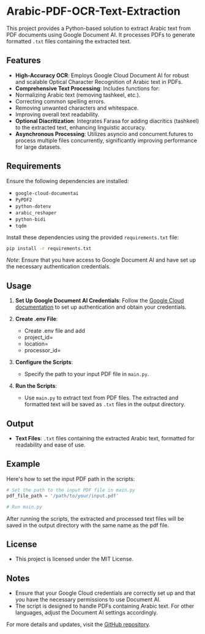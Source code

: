 # Arabic-PDF-OCR-Text-Extraction

This project provides a Python-based solution to extract Arabic text from PDF documents using Google Document AI. It processes PDFs to generate formatted `.txt` files containing the extracted text.

## Features

- **High-Accuracy OCR**: Employs Google Cloud Document AI for robust and scalable Optical Character Recognition of Arabic text in PDFs.
- **Comprehensive Text Processing**: Includes functions for:
- Normalizing Arabic text (removing tashkeel, etc.).
- Correcting common spelling errors.
- Removing unwanted characters and whitespace.
- Improving overall text readability.
- **Optional Diacritization**: Integrates Farasa for adding diacritics (tashkeel) to the extracted text, enhancing linguistic accuracy.
- **Asynchronous Processing**: Utilizes asyncio and concurrent.futures to process multiple files concurrently, significantly improving performance for large datasets.

## Requirements

Ensure the following dependencies are installed:

- `google-cloud-documentai`
- `PyPDF2`
- `python-dotenv`
- `arabic_reshaper`
- `python-bidi`
- `tqdm`

Install these dependencies using the provided `requirements.txt` file:

```bash
pip install -r requirements.txt
```

*Note*: Ensure that you have access to Google Document AI and have set up the necessary authentication credentials.

## Usage

1. **Set Up Google Document AI Credentials**: Follow the [Google Cloud documentation](https://cloud.google.com/document-ai/docs/setup) to set up authentication and obtain your credentials.

2. **Create .env File**:
   - Create .env file and add 
   - project_id=
   - location=
   - processor_id=

3. **Configure the Scripts**:
   - Specify the path to your input PDF file in `main.py`.

4. **Run the Scripts**:
   - Use `main.py` to extract text from PDF files. The extracted and formatted text will be saved as `.txt` files in the output directory.



## Output

- **Text Files**: `.txt` files containing the extracted Arabic text, formatted for readability and ease of use.

## Example

Here's how to set the input PDF path in the scripts:

```python
# Set the path to the input PDF file in main.py
pdf_file_path = '/path/to/your/input.pdf'

# Run main.py 
```

After running the scripts, the extracted and processed text files will be saved in the output directory with the same name as the pdf file.

## License
- This project is licensed under the MIT License.

## Notes

- Ensure that your Google Cloud credentials are correctly set up and that you have the necessary permissions to use Document AI.
- The script is designed to handle PDFs containing Arabic text. For other languages, adjust the Document AI settings accordingly.

For more details and updates, visit the [GitHub repository](https://github.com/AliAlWahayb/Arabic-PDF-OCR-Text-Extraction).
